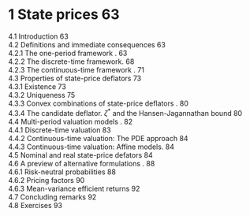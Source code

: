 # 1 State prices 63  

4.1 Introduction 63   
4.2 Definitions and immediate consequences 63   
4.2.1 The one-period framework . 63   
4.2.2 The discrete-time framework. 68   
4.2.3 The continuous-time framework . 71   
4.3 Properties of state-price deflators 73   
4.3.1 Existence 73   
4.3.2 Uniqueness 75   
4.3.3 Convex combinations of state-price deflators . 80   
4.3.4 The candidate deflator. $\zeta^{\ast}$ and the Hansen-Jagannathan bound 80   
4.4 Multi-period valuation models . 82   
4.4.1 Discrete-time valuation 83   
4.4.2 Continuous-time valuation: The PDE approach 84   
4.4.3 Continuous-time valuation: Affine models. 84   
4.5 Nominal and real state-price defators 84   
4.6 A preview of alternative formulations . 88   
4.6.1 Risk-neutral probabilities 88   
4.6.2 Pricing factors 90   
4.6.3 Mean-variance efficient returns 92   
4.7 Concluding remarks 92   
4.8 Exercises 93  
